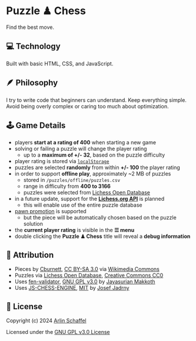 # Puzzle ♟ Chess

Find the best move.

## 💻 Technology

Built with basic HTML, CSS, and JavaScript.

## 🪶 Philosophy

I try to write code that beginners can understand. Keep everything simple. Avoid being overly complex or caring too much about optimization.

## 🕹️ Game Details

- players **start at a rating of 400** when starting a new game
- solving or failing a puzzle will change the player rating
  - up to a **maximum of +/- 32**, based on the puzzle difficulty
- player rating is stored via [`localStorage`](https://developer.mozilla.org/en-US/docs/Web/API/Window/localStorage)
- puzzles are selected **randomly** from within **+/- 100** the player rating
- in order to support **offline play**, approximately ~2 MB of puzzles
  - stored in `/puzzles/offline/puzzles.csv`
  - range in difficulty from **400 to 3166**
  - puzzles were selected from [Lichess Open Database](https://database.lichess.org/#puzzles)
- in a future update, support for the **[Lichess.org API](https://lichess.org/api)** is planned
  - this will enable use of the entire puzzle database
- [pawn promotion](https://en.wikipedia.org/wiki/Promotion_(chess)) is supported
  - but the piece will be automatically chosen based on the puzzle solution
- the **current player rating** is visible in the **☰ menu**
- double clicking the **Puzzle ♟ Chess** title will reveal a **debug information**

## 🤝 Attribution

- Pieces by [Cburnett](https://en.wikipedia.org/wiki/User:Cburnett), [CC BY-SA 3.0](http://creativecommons.org/licenses/by-sa/3.0/) via [Wikimedia Commons](https://commons.wikimedia.org/wiki/Template:SVG_chess_pieces)
- Puzzles via [Lichess Open Database](https://database.lichess.org/#puzzles), [Creative Commons CC0](https://www.tldrlegal.com/license/creative-commons-cc0-1-0-universal)
- Uses [fen-validator](https://github.com/jayasurian123/fen-validator), [GNU GPL v3.0](https://choosealicense.com/licenses/gpl-3.0/) by [Jayasurian Makkoth](https://github.com/jayasurian123)
- Uses [JS-CHESS-ENGINE](https://github.com/josefjadrny/js-chess-engine), [MIT](https://choosealicense.com/licenses/mit/) by [Josef Jadrny](https://github.com/josefjadrny)

## 📜 License

Copyright (c) 2024 [Arlin Schaffel](https://fexd.com)

Licensed under the [GNU GPL v3.0 License](https://github.com/FeXd/puzzle-chess/blob/main/LICENSE.md)
